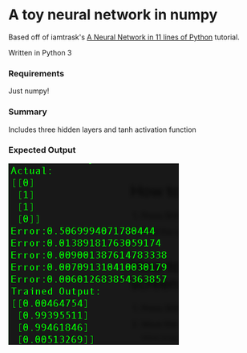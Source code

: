 # A toy neural network in numpy

Based off of iamtrask's [A Neural Network in 11 lines of Python] tutorial. 

Written in Python 3

[A Neural Network in 11 lines of Python]: https://iamtrask.github.io/2015/07/12/basic-python-network/

### Requirements

Just numpy!

### Summary

Includes three hidden layers and tanh activation function

### Expected Output

![output](https://github.com/ahoaglandnu/deep-learning/blob/master/output.png)
